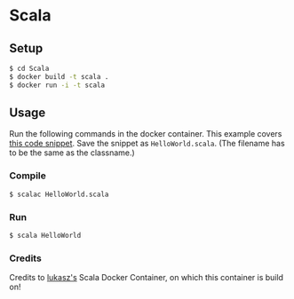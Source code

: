 Scala
===

## Setup

```sh
$ cd Scala
$ docker build -t scala .
$ docker run -i -t scala
```

## Usage

Run the following commands in the docker container. This example covers [this code snippet](http://www.scala-lang.org/old/node/166.html). Save the snippet as `HelloWorld.scala`. (The filename has to be the same as the classname.)

### Compile

```sh
$ scalac HelloWorld.scala
```

### Run

```sh
$ scala HelloWorld
```

### Credits
Credits to [lukasz's](https://index.docker.io/u/lukasz/docker-scala/) Scala Docker Container, on which this container is build on!
